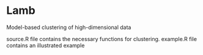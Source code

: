 # Lamb
Model-based clustering of high-dimensional data

source.R file contains the necessary functions for clustering. 
example.R file contains an illustrated example
